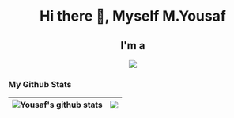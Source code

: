<h1 align="center">Hi there 👋, Myself M.Yousaf</h1>

<h2 align="center">I'm a</h2>

<p align="center">
  <img src="https://readme-typing-svg.demolab.com/?lines=Freelancer;Full-stack%20web%20developer;Always%20learning%20new%20things&font=Fira%20Code&center=true&width=440&height=45&color=06b6d4&vCenter=true&size=22&pause=1000">
</p>


### My Github Stats
| <img align="center" src="https://github-readme-stats.vercel.app/api?username=yousafsabir&show_icons=true&include_all_commits=true&theme=buefy&hide_border=true" alt="Yousaf's github stats" /> | <img align="center" src="https://github-readme-stats.vercel.app/api/top-langs/?username=yousafsabir&hide=batchfile&layout=compact&theme=buefy&hide_border=true" /> |
| ------------- | ------------- |

